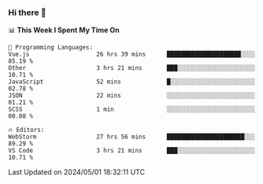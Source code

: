 ### Hi there 👋

<!--
**asdf12303116/asdf12303116** is a ✨ _special_ ✨ repository because its `README.md` (this file) appears on your GitHub profile.

Here are some ideas to get you started:

- 🔭 I’m currently working on ...
- 🌱 I’m currently learning ...
- 👯 I’m looking to collaborate on ...
- 🤔 I’m looking for help with ...
- 💬 Ask me about ...
- 📫 How to reach me: ...
- 😄 Pronouns: ...
- ⚡ Fun fact: ...
-->

<!--START_SECTION:waka-->
📊 **This Week I Spent My Time On** 

```text
💬 Programming Languages: 
Vue.js                   26 hrs 39 mins      █████████████████████░░░░   85.19 % 
Other                    3 hrs 21 mins       ███░░░░░░░░░░░░░░░░░░░░░░   10.71 % 
JavaScript               52 mins             █░░░░░░░░░░░░░░░░░░░░░░░░   02.78 % 
JSON                     22 mins             ░░░░░░░░░░░░░░░░░░░░░░░░░   01.21 % 
SCSS                     1 min               ░░░░░░░░░░░░░░░░░░░░░░░░░   00.08 % 

🔥 Editors: 
WebStorm                 27 hrs 56 mins      ██████████████████████░░░   89.29 % 
VS Code                  3 hrs 21 mins       ███░░░░░░░░░░░░░░░░░░░░░░   10.71 % 
```


 Last Updated on 2024/05/01 18:32:11 UTC
<!--END_SECTION:waka-->

